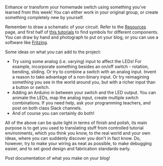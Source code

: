Enhance or transform your homemade switch using something you've learned from this week! You can either work in your original group, or create something completely new by yourself.

Remember to draw a schematic of your circuit. Refer to the [Resources](https://hellocircuits.com/resources/) page, and first half of [this tutorials](https://learn.sparkfun.com/tutorials/how-to-read-a-schematic) to find symbols for different components. You can draw by hand and photograph to put on your blog, or you can use a software like [Fritzing](www.fritzing.org).

Some ideas on what you can add to the project:

- Try using some analog (i.e. varying) input to affect the LEDs! For example, incorporate something besides an on/off switch - rotation, bending, sliding. Or try to combine a switch with an analog input. Invent a reason to take advantage of a non-binary input. Or try reimagining something you see in the world around you, but with a richer input than a button or switch. 
- Adding an Arduino in between your switch and the LED output. You can animate the LEDs, map the analog input, create multiple switch combinations. If you need help, ask your programming teachers, and post on both class Slack channels. 
- And of course you can certainly do both!

All of the above can be quite light in terms of finish and polish, its main purpose is to get you used to translating stuff from controlled tutorial environments, which you think you know, to the real world and your own ideas, where you can suddenly discover you don't in fact know. Do, however, try to make your wiring as neat as possible, to make debugging easier, and to set good design and fabrication standards early.
 
Post documentation of what you make on your blog!
